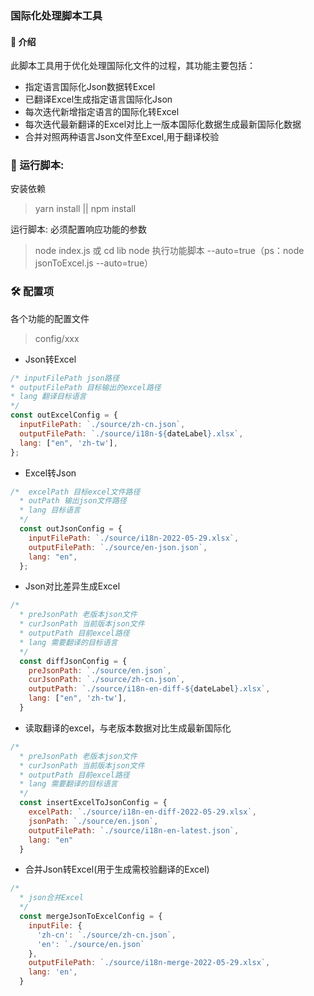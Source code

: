### 国际化处理脚本工具
 
#### 🌈 介绍

此脚本工具用于优化处理国际化文件的过程，其功能主要包括：

  + 指定语言国际化Json数据转Excel
  + 已翻译Excel生成指定语言国际化Json
  + 每次迭代新增指定语言的国际化转Excel
  + 每次迭代最新翻译的Excel对比上一版本国际化数据生成最新国际化数据
  + 合并对照两种语言Json文件至Excel,用于翻译校验

### 🚧 运行脚本:
  安装依赖
  > yarn install || npm install

  运行脚本: 必须配置响应功能的参数
  > node index.js 
  > 或
  > cd lib
  > node 执行功能脚本 --auto=true（ps：node jsonToExcel.js --auto=true）


### 🛠️ 配置项

 各个功能的配置文件
  > config/xxx

  + Json转Excel

  ```javascript
  /* inputFilePath json路径
  * outputFilePath 目标输出的excel路径
  * lang 翻译目标语言
  */
  const outExcelConfig = {
    inputFilePath: `./source/zh-cn.json`,
    outputFilePath: `./source/i18n-${dateLabel}.xlsx`,
    lang: ["en", 'zh-tw'],
  };
  ```

  + Excel转Json

  ```javascript
  /*  excelPath 目标excel文件路径
    * outPath 输出json文件路径
    * lang 目标语言
    */
    const outJsonConfig = {
      inputFilePath: `./source/i18n-2022-05-29.xlsx`,
      outputFilePath: `./source/en-json.json`,
      lang: "en",
    };
  ```

  + Json对比差异生成Excel

  ```javascript
  /* 
    * preJsonPath 老版本json文件
    * curJsonPath 当前版本json文件
    * outputPath 目前excel路径
    * lang 需要翻译的目标语言
    */
    const diffJsonConfig = {
      preJsonPath: `./source/en.json`,
      curJsonPath: `./source/zh-cn.json`,
      outputPath: `./source/i18n-en-diff-${dateLabel}.xlsx`,
      lang: ["en", 'zh-tw'],
    }
  ```

  + 读取翻译的excel，与老版本数据对比生成最新国际化

  ```javascript
  /* 
    * preJsonPath 老版本json文件
    * curJsonPath 当前版本json文件
    * outputPath 目前excel路径
    * lang 需要翻译的目标语言
    */
    const insertExcelToJsonConfig = {
      excelPath: `./source/i18n-en-diff-2022-05-29.xlsx`,
      jsonPath: `./source/en.json`,
      outputFilePath: `./source/i18n-en-latest.json`,
      lang: "en"
    }
  ```

  + 合并Json转Excel(用于生成需校验翻译的Excel)

  ```javascript
  /* 
    * json合并Excel
    */
    const mergeJsonToExcelConfig = {
      inputFile: {
        'zh-cn': `./source/zh-cn.json`,
        'en': `./source/en.json`
      },
      outputFilePath: `./source/i18n-merge-2022-05-29.xlsx`,
      lang: 'en',
    }
  ```
